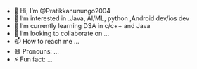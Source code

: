 - 👋 Hi, I’m @Pratikkanunungo2004
- 👀 I’m interested in .Java, AI/ML, python ,Android dev/ios dev
- 🌱 I’m currently learning DSA in c/c++ and Java 
- 💞️ I’m looking to collaborate on ...
- 📫 How to reach me ...
- 😄 Pronouns: ...
- ⚡ Fun fact: ...

<!---
Pratikkanunungo2004/Pratikkanunungo2004 is a ✨ special ✨ repository because its `README.md` (this file) appears on your GitHub profile.
You can click the Preview link to take a look at your changes.
--->
